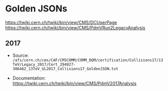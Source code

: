 # Golden JSONs

https://twiki.cern.ch/twiki/bin/view/CMS/DCUserPage
https://twiki.cern.ch/twiki/bin/view/CMS/PdmVRun2LegacyAnalysis

## 2017 

- Source:
`/afs/cern.ch/cms/CAF/CMSCOMM/COMM_DQM/certification/Collisions17/13TeV/Legacy_2017/Cert_294927-306462_13TeV_UL2017_Collisions17_GoldenJSON.txt`  

- Documentation:
https://twiki.cern.ch/twiki/bin/view/CMS/PdmV2017Analysis

